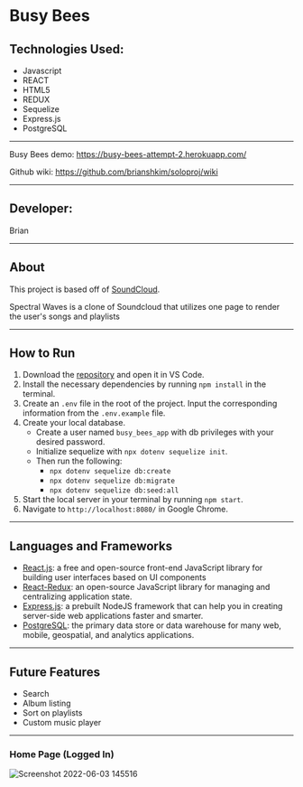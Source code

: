 # Busy Bees
## Technologies Used:
* Javascript
* REACT
* HTML5
* REDUX
* Sequelize
* Express.js
* PostgreSQL
***
Busy Bees demo: https://busy-bees-attempt-2.herokuapp.com/

Github wiki: https://github.com/brianshkim/soloproj/wiki
***
## Developer:
Brian


***
## About
This project is based off of [SoundCloud](https://www.soundcloud.com).

Spectral Waves is a clone of Soundcloud that utilizes one page to render the user's songs and playlists

***

## How to Run
1. Download the [repository]((https://github.com/brianshkim/soloproj)) and open it in VS Code.
2. Install the necessary dependencies by running `npm install` in the terminal.
3. Create an `.env` file in the root of the project. Input the corresponding information from the `.env.example` file.
4. Create your local database.
    * Create a user named `busy_bees_app` with db privileges with your desired password.
    * Initialize sequelize with `npx dotenv sequelize init`.
    * Then run the following:
        * `npx dotenv sequelize db:create`
        * `npx dotenv sequelize db:migrate`
        * `npx dotenv sequelize db:seed:all`
5. Start the local server in your terminal by running `npm start`.
6. Navigate to `http://localhost:8080/` in Google Chrome.

***

## Languages and Frameworks
* [React.js](https://reactjs.org/docs/getting-started.html): a free and open-source front-end JavaScript library for building user interfaces based on UI components
* [React-Redux](https://react-redux.js.org/): an open-source JavaScript library for managing and centralizing application state. 
* [Express.js](https://expressjs.com/): a prebuilt NodeJS framework that can help you in creating server-side web applications faster and smarter.
* [PostgreSQL](https://www.postgresql.org/): the primary data store or data warehouse for many web, mobile, geospatial, and analytics applications.

***

## Future Features
* Search
* Album listing
* Sort on playlists
* Custom music player

***



### Home Page (Logged In)
![Screenshot 2022-06-03 145516](https://user-images.githubusercontent.com/28768561/171959394-92e40f61-53b2-4699-af91-0d7c7e8fab9c.png)

